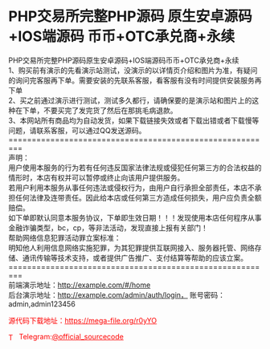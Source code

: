 # PHP交易所完整PHP源码 原生安卓源码+IOS端源码 币币+OTC承兑商+永续

PHP交易所完整PHP源码原生安卓源码+IOS端源码币币+OTC承兑商+永续<br>1、购买前有演示的先看演示站测试，没演示的以详情页介绍和图片为准，有疑问的询问完客服再下单。需要安装的先联系客服，看客服有没有时间提供安装服务再下单<br>2、买之前通过演示进行测试，测试多久都行，请确保要的是演示站和图片上的这种在下单，不要买完了发完货了然后在那挑毛病退款。<br>3、本网站所有商品均为自动发货，如果下载链接失效或者下载出错或者下载慢等问题，请联系客服，可以通过QQ发送源码。<br>=========================================================<br>声明：<br>用户使用本服务的行为若有任何违反国家法律法规或侵犯任何第三方的合法权益的情形时，本店有权并可以暂停或终止向该用户提供服务。<br>若用户利用本服务从事任何违法或侵权行为，由用户自行承担全部责任，本店不承担任何法律及连带责任。因此给本店或任何第三方造成任何损失，用户应负责全额赔偿。<br>如下单即默认同意本服务协议，下单即生效日期！！！发现使用本店任何程序从事金融诈骗类型，bc，cp，等非法活动，发现直接上报有关部门！<br>帮助网络信息犯罪活动罪立案标准：<br>明知他人利用信息网络实施犯罪，为其犯罪提供互联网接入、服务器托管、网络存储、通讯传输等技术支持，或者提供广告推广、支付结算等帮助的应该立案。<br>=========================================================<br>前端演示地址：http://example.com/#/home<br>后台演示地址：http://example.com/admin/auth/login， 账号密码：admin,admin123456<br>


<p style="color: red;">源代码下载地址：<a href="https://mega-file.org/r0yYO" style="color: red;">https://mega-file.org/r0yYO</a></p><p style="color: red;"><img src="https://cdn-icons-png.flaticon.com/512/2111/2111646.png" alt="Telegram Icon" style="width: 16px; vertical-align: middle; margin-right: 5px;">Telegram:<a href="https://t.me/official_sourcecode" style="color: red;">@official_sourcecode</a></p>